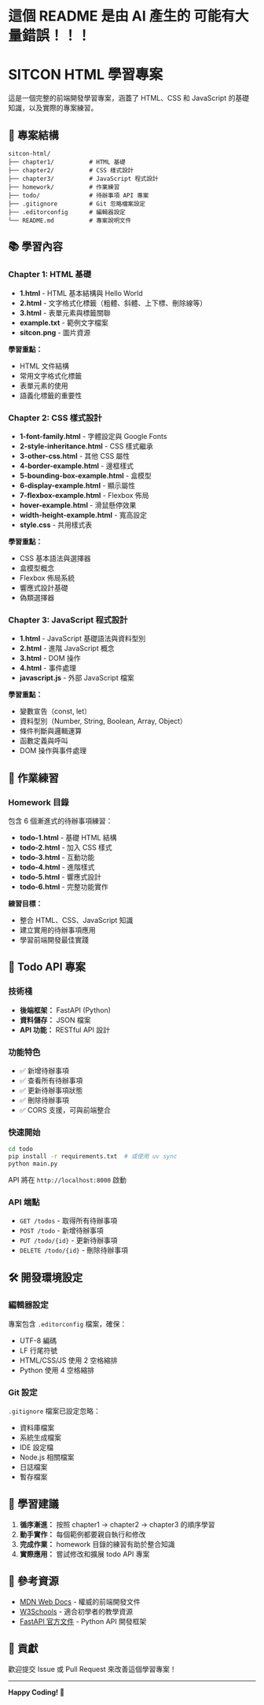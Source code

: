 
# 這個 README 是由 AI 產生的 可能有大量錯誤！！！

# SITCON HTML 學習專案

這是一個完整的前端開發學習專案，涵蓋了 HTML、CSS 和 JavaScript 的基礎知識，以及實際的專案練習。

## 📁 專案結構

```
sitcon-html/
├── chapter1/          # HTML 基礎
├── chapter2/          # CSS 樣式設計
├── chapter3/          # JavaScript 程式設計
├── homework/          # 作業練習
├── todo/              # 待辦事項 API 專案
├── .gitignore         # Git 忽略檔案設定
├── .editorconfig      # 編輯器設定
└── README.md          # 專案說明文件
```

## 📚 學習內容

### Chapter 1: HTML 基礎
- **1.html** - HTML 基本結構與 Hello World
- **2.html** - 文字格式化標籤（粗體、斜體、上下標、刪除線等）
- **3.html** - 表單元素與標籤關聯
- **example.txt** - 範例文字檔案
- **sitcon.png** - 圖片資源

**學習重點：**
- HTML 文件結構
- 常用文字格式化標籤
- 表單元素的使用
- 語義化標籤的重要性

### Chapter 2: CSS 樣式設計
- **1-font-family.html** - 字體設定與 Google Fonts
- **2-style-inheritance.html** - CSS 樣式繼承
- **3-other-css.html** - 其他 CSS 屬性
- **4-border-example.html** - 邊框樣式
- **5-bounding-box-example.html** - 盒模型
- **6-display-example.html** - 顯示屬性
- **7-flexbox-example.html** - Flexbox 佈局
- **hover-example.html** - 滑鼠懸停效果
- **width-height-example.html** - 寬高設定
- **style.css** - 共用樣式表

**學習重點：**
- CSS 基本語法與選擇器
- 盒模型概念
- Flexbox 佈局系統
- 響應式設計基礎
- 偽類選擇器

### Chapter 3: JavaScript 程式設計
- **1.html** - JavaScript 基礎語法與資料型別
- **2.html** - 進階 JavaScript 概念
- **3.html** - DOM 操作
- **4.html** - 事件處理
- **javascript.js** - 外部 JavaScript 檔案

**學習重點：**
- 變數宣告（const, let）
- 資料型別（Number, String, Boolean, Array, Object）
- 條件判斷與邏輯運算
- 函數定義與呼叫
- DOM 操作與事件處理

## 📝 作業練習

### Homework 目錄
包含 6 個漸進式的待辦事項練習：
- **todo-1.html** - 基礎 HTML 結構
- **todo-2.html** - 加入 CSS 樣式
- **todo-3.html** - 互動功能
- **todo-4.html** - 進階樣式
- **todo-5.html** - 響應式設計
- **todo-6.html** - 完整功能實作

**練習目標：**
- 整合 HTML、CSS、JavaScript 知識
- 建立實用的待辦事項應用
- 學習前端開發最佳實踐

## 🚀 Todo API 專案

### 技術棧
- **後端框架：** FastAPI (Python)
- **資料儲存：** JSON 檔案
- **API 功能：** RESTful API 設計

### 功能特色
- ✅ 新增待辦事項
- ✅ 查看所有待辦事項
- ✅ 更新待辦事項狀態
- ✅ 刪除待辦事項
- ✅ CORS 支援，可與前端整合

### 快速開始
```bash
cd todo
pip install -r requirements.txt  # 或使用 uv sync
python main.py
```

API 將在 `http://localhost:8000` 啟動

### API 端點
- `GET /todos` - 取得所有待辦事項
- `POST /todo` - 新增待辦事項
- `PUT /todo/{id}` - 更新待辦事項
- `DELETE /todo/{id}` - 刪除待辦事項

## 🛠️ 開發環境設定

### 編輯器設定
專案包含 `.editorconfig` 檔案，確保：
- UTF-8 編碼
- LF 行尾符號
- HTML/CSS/JS 使用 2 空格縮排
- Python 使用 4 空格縮排

### Git 設定
`.gitignore` 檔案已設定忽略：
- 資料庫檔案
- 系統生成檔案
- IDE 設定檔
- Node.js 相關檔案
- 日誌檔案
- 暫存檔案

## 🎯 學習建議

1. **循序漸進：** 按照 chapter1 → chapter2 → chapter3 的順序學習
2. **動手實作：** 每個範例都要親自執行和修改
3. **完成作業：** homework 目錄的練習有助於整合知識
4. **實際應用：** 嘗試修改和擴展 todo API 專案

## 📖 參考資源

- [MDN Web Docs](https://developer.mozilla.org/) - 權威的前端開發文件
- [W3Schools](https://www.w3schools.com/) - 適合初學者的教學資源
- [FastAPI 官方文件](https://fastapi.tiangolo.com/) - Python API 開發框架

## 🤝 貢獻

歡迎提交 Issue 或 Pull Request 來改善這個學習專案！

---

**Happy Coding! 🎉** 